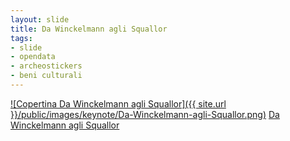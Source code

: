 ```yaml
---
layout: slide
title: Da Winckelmann agli Squallor
tags:
- slide
- opendata
- archeostickers
- beni culturali
---
```


[![Copertina Da Winckelmann agli Squallor]({{ site.url }}/public/images/keynote/Da-Winckelmann-agli-Squallor.png)](http://doc.opensensorsdata.it/keynote/20151202-BTO-Winckelmann-Squallor/#/)
[Da Winckelmann agli Squallor](http://doc.opensensorsdata.it/keynote/20151202-BTO-Winckelmann-Squallor/#/)